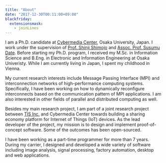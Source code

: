 ```yaml
---
title: "About"
date: "2017-12-30T00:11:00+09:00"
blackfriday:
  extensionsmask:
    - joinLines
---
```


I am a Ph.D. candidate at [Cybermedia
Center](http://www.cmc.osaka-u.ac.jp/?lang=en), Osaka University, Japan. I
work under the supervision of [Prof. Shinji
Shimojo](https://sites.google.com/site/sshimojo/) and [Assoc. Prof. Susumu
Date](http://ds-server.ais.cmc.osaka-u.ac.jp/en/). Before starting my Ph.D.
program, I received my M.Sc. in Information Science and B.Eng. in Electronic
and Information Engineering at Osaka Univeristy. While I am currently living
in Japan, I spent my childhood in Vienna.

My current research interests include Message Passing Interface (MPI) and
interconnection networks of high-performance computing systems. Specifically,
I have been working on how to dynamically reconfigure interconnects based
on the communication pattern of MPI applications. I am also interested in
other fields of parallel and distributed computing as well.

Besides my main research project, I am part of a joint research project
between [TIS Inc.](https://www.tis.co.jp/) and Cybermedia Center towards
building a sharing economy platform for Internet of Things (IoT) devices. As
the lead developer of the project, my mission is to design and implement
proof-of-concept software. Some of the outcomes has been open-sourced.

I have been working as a part-time programmer for more than 7 years.
During my carrier, I designed and developed a wide variety of software
including image analysis, signal processing, factory automation, desktop and
web applications.
